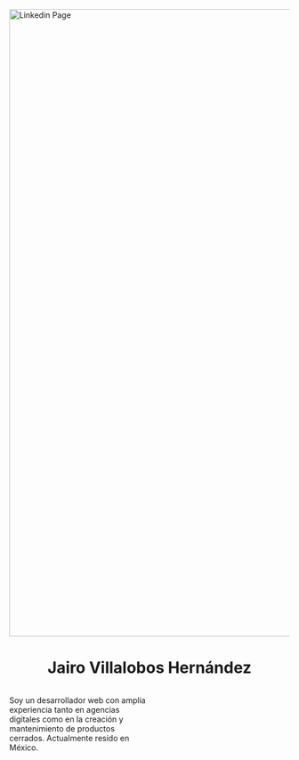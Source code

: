 <img width="1128" alt="Linkedin Page" src="https://media.licdn.com/dms/image/v2/C4E16AQH8fPW5XirIDg/profile-displaybackgroundimage-shrink_350_1400/profile-displaybackgroundimage-shrink_350_1400/0/1553800511198?e=1733961600&v=beta&t=RC_hJEdHd9sZJcWg-LS58NLg5gt2YCRy0NjDRZRTpHE">

<h1 style="text-align: center;">Jairo Villalobos Hernández</h1>

<div style="display: flex; justify-content: space-between; align-items: center;">
  <div style=" width: 50%">
    <p style="text-align: left;">
      Soy un desarrollador web con amplia experiencia tanto en agencias digitales como en la creación y mantenimiento de productos cerrados. Actualmente resido en México.
    </p>
  </div>
</div>


